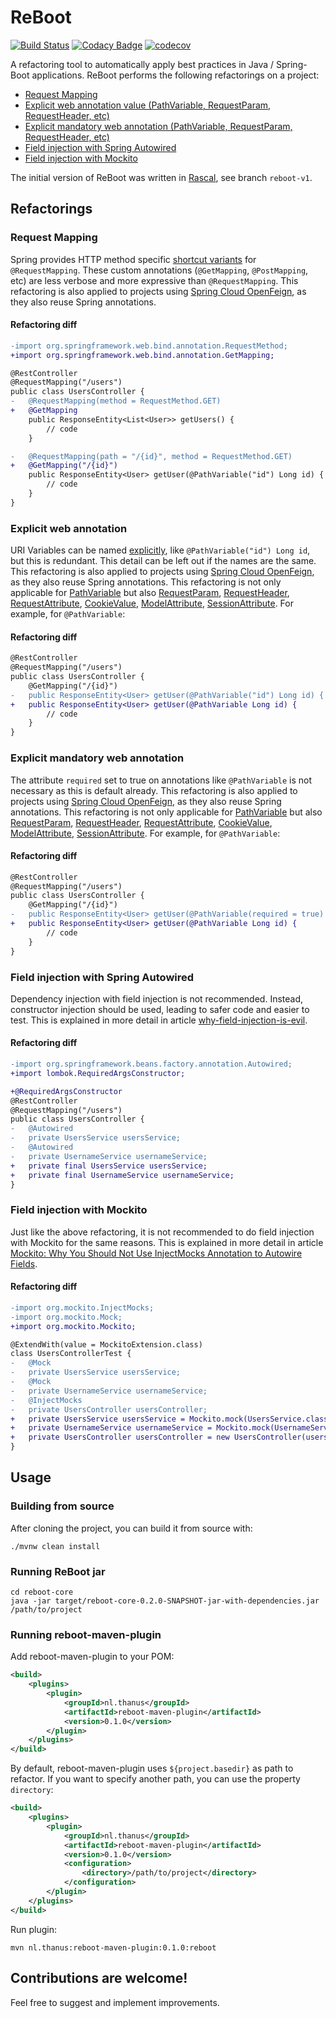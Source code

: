 # ReBoot

[![Build Status](https://travis-ci.org/thanus/reboot.svg?branch=master)](https://travis-ci.org/thanus/reboot)
[![Codacy Badge](https://api.codacy.com/project/badge/Grade/cd0621ed278f46ca9be376351aeec835)](https://www.codacy.com/manual/thanus/reboot?utm_source=github.com&amp;utm_medium=referral&amp;utm_content=thanus/reboot&amp;utm_campaign=Badge_Grade)
[![codecov](https://codecov.io/gh/thanus/reboot/branch/master/graph/badge.svg)](https://codecov.io/gh/thanus/reboot)

A refactoring tool to automatically apply best practices in Java / Spring-Boot applications.
ReBoot performs the following refactorings on a project:

*   [Request Mapping](#request-mapping)
*   [Explicit web annotation value (PathVariable, RequestParam, RequestHeader, etc)](#explicit-web-annotation)
*   [Explicit mandatory web annotation (PathVariable, RequestParam, RequestHeader, etc)](#explicit-mandatory-web-annotation)
*   [Field injection with Spring Autowired](#field-injection-with-spring-autowired)
*   [Field injection with Mockito](#field-injection-with-mockito)

The initial version of ReBoot was written in [Rascal](https://www.rascal-mpl.org), see branch `reboot-v1`.

## Refactorings

### Request Mapping

Spring provides HTTP method specific [shortcut variants](https://docs.spring.io/spring/docs/current/spring-framework-reference/web.html#mvc-ann-requestmapping)
for `@RequestMapping`. These custom annotations (`@GetMapping`, `@PostMapping`, etc) are less verbose and more
expressive than `@RequestMapping`. This refactoring is also applied to projects using [Spring Cloud OpenFeign](https://spring.io/projects/spring-cloud-openfeign),
as they also reuse Spring annotations.

#### Refactoring diff

```diff
-import org.springframework.web.bind.annotation.RequestMethod;
+import org.springframework.web.bind.annotation.GetMapping;

@RestController
@RequestMapping("/users")
public class UsersController {
-   @RequestMapping(method = RequestMethod.GET)
+   @GetMapping
    public ResponseEntity<List<User>> getUsers() {
        // code
    }

-   @RequestMapping(path = "/{id}", method = RequestMethod.GET)
+   @GetMapping("/{id}")
    public ResponseEntity<User> getUser(@PathVariable("id") Long id) {
        // code
    }
}
```

### Explicit web annotation

URI Variables can be named [explicitly](https://docs.spring.io/spring/docs/current/spring-framework-reference/web.html#mvc-ann-requestmapping-uri-templates),
like `@PathVariable("id") Long id`, but this is redundant. This detail can be left out if the names are the same. This
refactoring is also applied to projects using [Spring Cloud OpenFeign](https://spring.io/projects/spring-cloud-openfeign),
as they also reuse Spring annotations. This refactoring is not only applicable for [PathVariable](https://docs.spring.io/spring-framework/docs/current/javadoc-api/org/springframework/web/bind/annotation/PathVariable.html)
but also [RequestParam](https://docs.spring.io/spring-framework/docs/current/javadoc-api/org/springframework/web/bind/annotation/RequestParam.html), 
[RequestHeader](https://docs.spring.io/spring-framework/docs/current/javadoc-api/org/springframework/web/bind/annotation/RequestHeader.html), 
[RequestAttribute](https://docs.spring.io/spring-framework/docs/current/javadoc-api/org/springframework/web/bind/annotation/RequestAttribute.html), 
[CookieValue](https://docs.spring.io/spring-framework/docs/current/javadoc-api/org/springframework/web/bind/annotation/CookieValue.html), 
[ModelAttribute](https://docs.spring.io/spring-framework/docs/current/javadoc-api/org/springframework/web/bind/annotation/ModelAttribute.html), 
[SessionAttribute](https://docs.spring.io/spring-framework/docs/current/javadoc-api/org/springframework/web/bind/annotation/SessionAttribute.html).
For example, for `@PathVariable`:

#### Refactoring diff

```diff
@RestController
@RequestMapping("/users")
public class UsersController {
    @GetMapping("/{id}")
-   public ResponseEntity<User> getUser(@PathVariable("id") Long id) {
+   public ResponseEntity<User> getUser(@PathVariable Long id) {
        // code
    }
}
```

### Explicit mandatory web annotation

The attribute `required` set to true on annotations like `@PathVariable` is not necessary as this is default already. 
This refactoring is also applied to projects using [Spring Cloud OpenFeign](https://spring.io/projects/spring-cloud-openfeign),
as they also reuse Spring annotations. This refactoring is not only applicable for [PathVariable](https://docs.spring.io/spring-framework/docs/current/javadoc-api/org/springframework/web/bind/annotation/PathVariable.html)
but also [RequestParam](https://docs.spring.io/spring-framework/docs/current/javadoc-api/org/springframework/web/bind/annotation/RequestParam.html), 
[RequestHeader](https://docs.spring.io/spring-framework/docs/current/javadoc-api/org/springframework/web/bind/annotation/RequestHeader.html), 
[RequestAttribute](https://docs.spring.io/spring-framework/docs/current/javadoc-api/org/springframework/web/bind/annotation/RequestAttribute.html), 
[CookieValue](https://docs.spring.io/spring-framework/docs/current/javadoc-api/org/springframework/web/bind/annotation/CookieValue.html), 
[ModelAttribute](https://docs.spring.io/spring-framework/docs/current/javadoc-api/org/springframework/web/bind/annotation/ModelAttribute.html), 
[SessionAttribute](https://docs.spring.io/spring-framework/docs/current/javadoc-api/org/springframework/web/bind/annotation/SessionAttribute.html).
For example, for `@PathVariable`:

#### Refactoring diff

```diff
@RestController
@RequestMapping("/users")
public class UsersController {
    @GetMapping("/{id}")
-   public ResponseEntity<User> getUser(@PathVariable(required = true) Long id) {
+   public ResponseEntity<User> getUser(@PathVariable Long id) {
        // code
    }
}
```

### Field injection with Spring Autowired

Dependency injection with field injection is not recommended. Instead, constructor injection should be used, leading
to safer code and easier to test. This is explained in more detail in article [why-field-injection-is-evil](http://olivergierke.de/2013/11/why-field-injection-is-evil/).

#### Refactoring diff

```diff
-import org.springframework.beans.factory.annotation.Autowired;
+import lombok.RequiredArgsConstructor;

+@RequiredArgsConstructor
@RestController
@RequestMapping("/users")
public class UsersController {
-   @Autowired
-   private UsersService usersService;
-   @Autowired
-   private UsernameService usernameService;
+   private final UsersService usersService;
+   private final UsernameService usernameService;
}
```

### Field injection with Mockito

Just like the above refactoring, it is not recommended to do field injection with Mockito for the same reasons.
This is explained in more detail in article [Mockito: Why You Should Not Use InjectMocks Annotation to Autowire Fields](https://tedvinke.wordpress.com/2014/02/13/mockito-why-you-should-not-use-injectmocks-annotation-to-autowire-fields/).

#### Refactoring diff

```diff
-import org.mockito.InjectMocks;
-import org.mockito.Mock;
+import org.mockito.Mockito;

@ExtendWith(value = MockitoExtension.class)
class UsersControllerTest {
-   @Mock
-   private UsersService usersService;
-   @Mock
-   private UsernameService usernameService;
-   @InjectMocks
-   private UsersController usersController;
+   private UsersService usersService = Mockito.mock(UsersService.class);
+   private UsernameService usernameService = Mockito.mock(UsernameService.class);
+   private UsersController usersController = new UsersController(usersService, usernameService);
}
```

## Usage

### Building from source

After cloning the project, you can build it from source with:

```shell script
./mvnw clean install
```

### Running ReBoot jar

```shell script
cd reboot-core
java -jar target/reboot-core-0.2.0-SNAPSHOT-jar-with-dependencies.jar /path/to/project
```

### Running reboot-maven-plugin

Add reboot-maven-plugin to your POM:

```xml
<build>
    <plugins>
        <plugin>
            <groupId>nl.thanus</groupId>
            <artifactId>reboot-maven-plugin</artifactId>
            <version>0.1.0</version>
        </plugin>
    </plugins>
</build>
```

By default, reboot-maven-plugin uses `${project.basedir}` as path to refactor. If you want to specify another path, you
can use the property `directory`:

```xml
<build>
    <plugins>
        <plugin>
            <groupId>nl.thanus</groupId>
            <artifactId>reboot-maven-plugin</artifactId>
            <version>0.1.0</version>
            <configuration>
                <directory>/path/to/project</directory>
            </configuration>
        </plugin>
    </plugins>
</build>
```

Run plugin:

```shell script
mvn nl.thanus:reboot-maven-plugin:0.1.0:reboot
```

## Contributions are welcome!
Feel free to suggest and implement improvements.
